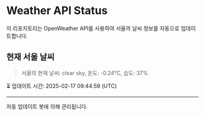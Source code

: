 
# Weather API Status

이 리포지토리는 OpenWeather API를 사용하여 서울의 날씨 정보를 자동으로 업데이트합니다.

## 현재 서울 날씨
> 서울의 현재 날씨: clear sky, 온도: -0.24°C, 습도: 37%

⏳ 업데이트 시간: 2025-02-17 09:44:59 (UTC)

---
자동 업데이트 봇에 의해 관리됩니다.
